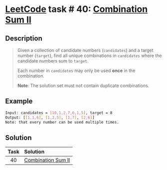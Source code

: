 # [LeetCode][leetcode] task # 40: [Combination Sum II][task]

Description
-----------

> Given a collection of candidate numbers (`candidates`)
> and a target number (`target`), find all unique combinations
> in `candidates` where the candidate numbers sum to `target`.
>
> Each number in `candidates` may only be used **once** in the combination.
>
> **Note**: The solution set must not contain duplicate combinations.

Example
-------

```sh
Input: candidates = [10,1,2,7,6,1,5], target = 8
Output: [[1,1,6], [1,2,5], [1,7], [2,6]]
Note: that every number can be used multiple times.
```

Solution
--------

| Task | Solution |
|:----:| :------ |
|  40  | [Combination Sum II][solution] |


[leetcode]: <http://leetcode.com/>
[task]: <https://leetcode.com/problems/combination-sum-ii/>
[solution]: <https://github.com/wellaxis/witalis-jkit/blob/main/module/tasks/src/main/java/com/witalis/jkit/tasks/core/task/leetcode/p40/option/Practice.java>
